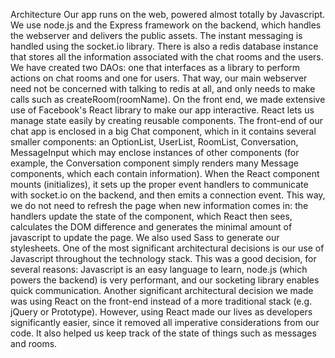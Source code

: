 Architecture
Our app runs on the web, powered almost totally by Javascript. We use node.js
and the Express framework on the backend, which handles the webserver and
delivers the public assets. The instant messaging is handled using the socket.io
library. There is also a redis database instance that stores all the information
associated with the chat rooms and the users. We have created two DAOs: one that
interfaces as a library to perform actions on chat rooms and one for users. That
way, our main webserver need not be concerned with talking to redis at all, and
only needs to make calls such as createRoom(roomName).
On the front end, we made extensive use of Facebook's React library to make our
app interactive. React lets us manage state easily by creating reusable components.
The front-end of our chat app is enclosed in a big Chat component, which in it
contains several smaller components: an OptionList, UserList, RoomList,
Conversation, MessageInput which may enclose instances of other components (for
example, the Conversation component simply renders many Message components, which
each contain information). When the React component mounts (initializes), it
sets up the proper event handlers to communicate with socket.io on the backend,
and then emits a connection event. This way, we do not need to refresh the page
when new information comes in: the handlers update the state of the component,
which React then sees, calculates the DOM difference and generates the minimal
amount of javascript to update the page. We also used Sass to generate our
stylesheets.
One of the most significant architectural decisions is our use of Javascript
throughout the technology stack. This was a good decision, for several reasons:
Javascript is an easy language to learn, node.js (which powers the backend) is
very performant, and our socketing library enables quick communication.
Another significant architectural decision we made was using React on the front-end
instead of a more traditional stack (e.g. jQuery or Prototype). However, using React
made our lives as developers significantly easier, since it removed all imperative
considerations from our code. It also helped us keep track of the state of things
such as messages and rooms.
